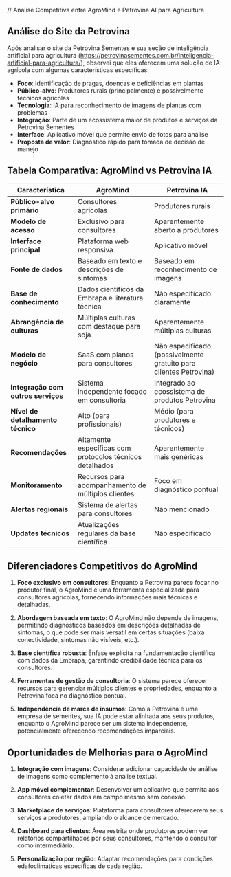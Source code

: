 // Análise Competitiva entre AgroMind e Petrovina AI para Agricultura

## Análise do Site da Petrovina

Após analisar o site da Petrovina Sementes e sua seção de inteligência artificial para agricultura (https://petrovinasementes.com.br/inteligencia-artificial-para-agricultura/), observei que eles oferecem uma solução de IA agrícola com algumas características específicas:

- **Foco**: Identificação de pragas, doenças e deficiências em plantas
- **Público-alvo**: Produtores rurais (principalmente) e possivelmente técnicos agrícolas
- **Tecnologia**: IA para reconhecimento de imagens de plantas com problemas
- **Integração**: Parte de um ecossistema maior de produtos e serviços da Petrovina Sementes
- **Interface**: Aplicativo móvel que permite envio de fotos para análise
- **Proposta de valor**: Diagnóstico rápido para tomada de decisão de manejo

## Tabela Comparativa: AgroMind vs Petrovina IA

| Característica | AgroMind | Petrovina IA |
|----------------|----------|--------------|
| **Público-alvo primário** | Consultores agrícolas | Produtores rurais |
| **Modelo de acesso** | Exclusivo para consultores | Aparentemente aberto a produtores |
| **Interface principal** | Plataforma web responsiva | Aplicativo móvel |
| **Fonte de dados** | Baseado em texto e descrições de sintomas | Baseado em reconhecimento de imagens |
| **Base de conhecimento** | Dados científicos da Embrapa e literatura técnica | Não especificado claramente |
| **Abrangência de culturas** | Múltiplas culturas com destaque para soja | Aparentemente múltiplas culturas |
| **Modelo de negócio** | SaaS com planos para consultores | Não especificado (possivelmente gratuito para clientes Petrovina) |
| **Integração com outros serviços** | Sistema independente focado em consultoria | Integrado ao ecossistema de produtos Petrovina |
| **Nível de detalhamento técnico** | Alto (para profissionais) | Médio (para produtores e técnicos) |
| **Recomendações** | Altamente específicas com protocolos técnicos detalhados | Aparentemente mais genéricas |
| **Monitoramento** | Recursos para acompanhamento de múltiplos clientes | Foco em diagnóstico pontual |
| **Alertas regionais** | Sistema de alertas para consultores | Não mencionado |
| **Updates técnicos** | Atualizações regulares da base científica | Não especificado |

## Diferenciadores Competitivos do AgroMind

1. **Foco exclusivo em consultores**: Enquanto a Petrovina parece focar no produtor final, o AgroMind é uma ferramenta especializada para consultores agrícolas, fornecendo informações mais técnicas e detalhadas.

2. **Abordagem baseada em texto**: O AgroMind não depende de imagens, permitindo diagnósticos baseados em descrições detalhadas de sintomas, o que pode ser mais versátil em certas situações (baixa conectividade, sintomas não visíveis, etc.).

3. **Base científica robusta**: Ênfase explícita na fundamentação científica com dados da Embrapa, garantindo credibilidade técnica para os consultores.

4. **Ferramentas de gestão de consultoria**: O sistema parece oferecer recursos para gerenciar múltiplos clientes e propriedades, enquanto a Petrovina foca no diagnóstico pontual.

5. **Independência de marca de insumos**: Como a Petrovina é uma empresa de sementes, sua IA pode estar alinhada aos seus produtos, enquanto o AgroMind parece ser um sistema independente, potencialmente oferecendo recomendações imparciais.

## Oportunidades de Melhorias para o AgroMind

1. **Integração com imagens**: Considerar adicionar capacidade de análise de imagens como complemento à análise textual.

2. **App móvel complementar**: Desenvolver um aplicativo que permita aos consultores coletar dados em campo mesmo sem conexão.

3. **Marketplace de serviços**: Plataforma para consultores oferecerem seus serviços a produtores, ampliando o alcance de mercado.

4. **Dashboard para clientes**: Área restrita onde produtores podem ver relatórios compartilhados por seus consultores, mantendo o consultor como intermediário.

5. **Personalização por região**: Adaptar recomendações para condições edafoclimáticas específicas de cada região.
